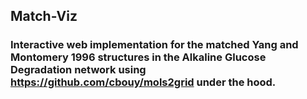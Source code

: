## Match-Viz
### **Interactive web implementation for the matched Yang and Montomery 1996 structures in the Alkaline Glucose Degradation network using https://github.com/cbouy/mols2grid under the hood.**
